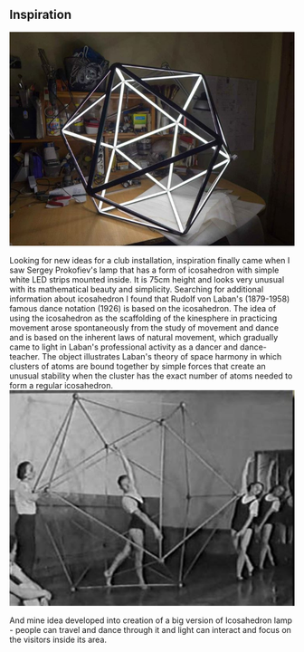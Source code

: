 ## Inspiration

![Sergey Prokofiev led lamp](../project_images/SergeyProkofievLamp.jpg?raw=true "Example Image")

Looking for new ideas for a club installation, inspiration finally came when I saw Sergey Prokofiev's lamp that has a form of icosahedron with simple white LED strips mounted inside. It is 75cm height and looks very unusual with its mathematical beauty and simplicity. 
Searching for additional information about icosahedron I found that Rudolf von Laban's (1879-1958) famous dance notation (1926) is based on the icosahedron. The idea of using the icosahedron as the scaffolding of the kinesphere in practicing movement arose spontaneously from the study of movement and dance and is based on the inherent laws of natural movement, which gradually came to light in Laban's professional activity as a dancer and dance-teacher. The object illustrates Laban's theory of space harmony in which clusters of atoms are bound together by simple forces that create an unusual stability when the cluster has the exact number of atoms needed to form a regular icosahedron.
![Rudolf von Laban's dance notation](../project_images/Metodo-Laban.jpg?raw=true "Rudolf von Laban's dance notation")

And mine idea developed into creation of a big version of Icosahedron lamp - people can travel and dance through it and light can interact and focus on the visitors inside its area.